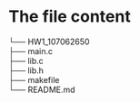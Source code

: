 # The file content<br>
└── HW1_107062650 <br>
	├── main.c <br>
	├── lib.c <br>
	├── lib.h <br>
	├── makefile <br>
	└── README.md <br>

